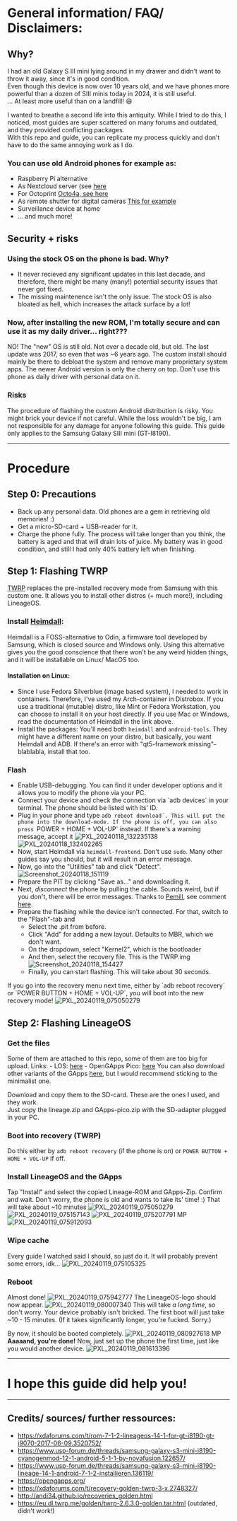 # General information/ FAQ/ Disclaimers:

## Why?
I had an old Galaxy S III mini lying around in my drawer and didn't want to throw it away, since it's in good condition.  
Even though this device is now over 10 years old, and we have phones more powerful than a dozen of SIII minis today in 2024, it is still useful.  
... At least more useful than on a landfill! 😄

I wanted to breathe a second life into this antiquity.
While I tried to do this, I noticed, most guides are super scattered on many forums and outdated, and they provided conflicting packages.  
With this repo and guide, you can replicate my process quickly and don't have to do the same annoying work as I do.  

### You can use old Android phones for example as:
* Raspberry Pi alternative
* As Nextcloud server (see [here](https://github.com/jancborchardt/nextcloud-scripts/blob/master/nextcloud-on-android.md)
* For Octoprint [Octo4a, see here](https://github.com/feelfreelinux/octo4a)
* As remote shutter for digital cameras [This for example](https://f-droid.org/de/packages/com.thibaudperso.sonycamera/)
* Surveillance device at home
* ... and much more!

## Security + risks
### Using the stock OS on the phone is bad. Why?
* It never recieved any significant updates in this last decade, and therefore, there might be many (many!) potential security issues that never got fixed.
* The missing maintenence isn't the only issue. The stock OS is also bloated as hell, which increases the attack surface by a lot!
### Now, after installing the new ROM, I'm totally secure and can use it as my daily driver... right???
NO! The "new" OS is still old. Not over a decade old, but old. The last update was 2017, so even that was ~6 years ago.
The custom install should mainly be there to debloat the system and remove many proprietary system apps. The newer Android version is only the cherry on top.
Don't use this phone as daily driver with personal data on it.

### Risks
The procedure of flashing the custom Android distribution is risky. You might brick your device if not careful.
While the loss wouldn't be big, I am not responsible for any damage for anyone following this guide.
This guide only applies to the Samsung Galaxy SIII mini (GT-I8190).

---

# Procedure
## Step 0: Precautions
- Back up any personal data. Old phones are a gem in retrieving old memories! :)
- Get a micro-SD-card + USB-reader for it.
- Charge the phone fully. The process will take longer than you think, the battery is aged and that will drain lots of juice.
My battery was in good condition, and still I had only 40% battery left when finishing.

## Step 1: Flashing TWRP
[TWRP](https://twrp.me/) replaces the pre-installed recovery mode from Samsung with this custom one. It allows you to install other distros (+ much more!), including LineageOS.
  ### Install [Heimdall](https://github.com/Benjamin-Dobell/Heimdall):
  Heimdall is a FOSS-alternative to Odin, a firmware tool developed by Samsung, which is closed source and Windows only.
  Using this alternative gives you the good conscience that there won't be any weird hidden things, and it will be installable on Linux/ MacOS too.
  #### Installation on Linux:
  * Since I use Fedora Silverblue (image based system), I needed to work in containers. Therefore, I've used my Arch-container in Distrobox.
  If you use a traditional (mutable) distro, like Mint or Fedora Workstation, you can choose to install it on your host directly.
  If you use Mac or Windows, read the documentation of Heimdall in the link above.
  * Install the packages: You'll need both `heimdall` and `android-tools`. They might have a different name on your distro, but basically, you want Heimdall and ADB. If there's an error with "qt5-framework missing"-blablabla, install that too.
  ### Flash
  * Enable USB-debugging. You can find it under developer options and it allows you to modify the phone via your PC.
  * Connect your device and check the connection via ´adb devices´ in your terminal. The phone should be listed with its' ID.
  * Plug in your phone and type `adb reboot download´. This will put the phone into the download-mode.
    If the phone is off, you can also press `POWER + HOME + VOL-UP` instead.
  If there's a warning message, accept it ![PXL_20240118_132235138](https://github.com/gluckgluckwasserbauch/galaxy-s3mini-secondlife/assets/99470494/ce53826b-60aa-4018-ba5f-46f124a15115)
  ![PXL_20240118_132402265](https://github.com/gluckgluckwasserbauch/galaxy-s3mini-secondlife/assets/99470494/a11c1488-36c4-41c6-a2e8-54082af59d29)
  * Now, start Heimdall via `heimdall-frontend`. Don't use `sudo`. Many other guides say you should, but it will result in an error message.
  * Now, go into the "Utilities" tab and click "Detect".
  ![Screenshot_20240118_151119](https://github.com/gluckgluckwasserbauch/galaxy-s3mini-secondlife/assets/99470494/5bf32fae-3ab9-42c0-8403-d6481c4abc56)
  * Prepare the PIT by clicking "Save as..." and downloading it.
  * Next, *disconnect* the phone by pulling the cable. 
  Sounds weird, but if you don't, there will be error messages. 
  Thanks to [Pemill](https://github.com/pemill), see comment [here](https://github.com/Benjamin-Dobell/Heimdall/issues/364#issuecomment-277053119).
  * Prepare the flashing while the device isn't connected.
  For that, switch to the "Flash"-tab and
    * Select the .pit from before.
    * Click "Add" for adding a new layout. Defaults to MBR, which we don't want.
    * On the dropdown, select "Kernel2", which is the bootloader
    * And then, select the recovery file. This is the TWRP.img
    ![Screenshot_20240118_154427](https://github.com/gluckgluckwasserbauch/galaxy-s3mini-secondlife/assets/99470494/0977f492-24ef-4d1c-b871-1a79b09b77f1)
    * Finally, you can start flashing. This will take about 30 seconds.

  If you go into the recovery menu next time, either by ´adb reboot recovery´ or ´POWER BUTTON + HOME + VOL-UP´, you will boot into the new recovery mode!
![PXL_20240119_075050279](https://github.com/gluckgluckwasserbauch/galaxy-s3mini-secondlife/assets/99470494/f94e6e28-98d8-4de8-a2e5-6bb17b0caaea)


## Step 2: Flashing LineageOS
  ### Get the files
  Some of them are attached to this repo, some of them are too big for upload.
    Links:
        - LOS: [here](https://files.usp-forum.de/GalaxyS3MiniI8190/lineage20170609.zip)
        - OpenGApps Pico: [here](https://master.dl.sourceforge.net/project/opengapps/arm/20220215/open_gapps-arm-7.1-pico-20220215.zip?viasf=1)
          You can also download other variants of the GApps [here](https://opengapps.org/), but I would recommend sticking to the minimalist one.
        
  Download and copy them to the SD-card. These are the ones I used, and they work.  
  Just copy the lineage.zip and GApps-pico.zip with the SD-adapter plugged in your PC.  

### Boot into recovery (TWRP)
  Do this either by `adb reboot recovery` (if the phone is on) or `POWER BUTTON + HOME + VOL-UP` if off.

### Install LineageOS and the GApps
  Tap "Install" and select the copied Lineage-ROM and GApps-Zip.
  Confirm and wait.
  Don't worry, the phone is old and wants to take its' time! :)
  That will take about ~10 minutes
  ![PXL_20240119_075050279](https://github.com/gluckgluckwasserbauch/galaxy-s3mini-secondlife/assets/99470494/7070cb0e-2668-4c16-b2aa-b8990a72f693)
  ![PXL_20240119_075157143](https://github.com/gluckgluckwasserbauch/galaxy-s3mini-secondlife/assets/99470494/cf442a90-fea1-467e-a5f9-446a66256ea0)
  ![PXL_20240119_075207791 MP](https://github.com/gluckgluckwasserbauch/galaxy-s3mini-secondlife/assets/99470494/af9dba88-d2b9-49a7-9c35-dbf0f2f354e9)
  ![PXL_20240119_075912093](https://github.com/gluckgluckwasserbauch/galaxy-s3mini-secondlife/assets/99470494/a947e8a7-2320-4b0f-8387-4e5caf6925dd)

### Wipe cache
  Every guide I watched said I should, so just do it.
  It will probably prevent some errors, idk...
  ![PXL_20240119_075105325](https://github.com/gluckgluckwasserbauch/galaxy-s3mini-secondlife/assets/99470494/d6354f00-da09-4ee7-92b1-51df2b75958a)

### Reboot
  Almost done!
  ![PXL_20240119_075942777](https://github.com/gluckgluckwasserbauch/galaxy-s3mini-secondlife/assets/99470494/3ef97054-849c-4caa-8f65-d9c7fad1f5f1)
  The LineageOS-logo should now appear.
  ![PXL_20240119_080007340](https://github.com/gluckgluckwasserbauch/galaxy-s3mini-secondlife/assets/99470494/c99ec4b9-986a-4aa0-aa6e-2017621d745e)
  This will take *a long time*, so don't worry.
  Your device probably isn't bricked. The first boot will just take ~10 - 15 minutes. 
  (If it takes significantly longer, you're fucked. Sorry.)

  By now, it should be booted completely.
  ![PXL_20240119_080927618 MP](https://github.com/gluckgluckwasserbauch/galaxy-s3mini-secondlife/assets/99470494/c535ede4-148d-4077-ac8e-d7579a0435ae)
**Aaaaand, you're done!**
  Now, just set up the phone the first time, just like you would another device.
![PXL_20240119_081613396](https://github.com/gluckgluckwasserbauch/galaxy-s3mini-secondlife/assets/99470494/f2b145fd-3980-48ac-b36b-8fb8f2a82711)

---

# I hope this guide did help you!

---

## Credits/ sources/ further ressources:
- https://xdaforums.com/t/rom-7-1-2-lineageos-14-1-for-gt-i8190-gt-i9070-2017-06-09.3520752/
- https://www.usp-forum.de/threads/samsung-galaxy-s3-mini-i8190-cyanogenmod-12-1-android-5-1-1-by-novafusion.122657/
- https://www.usp-forum.de/threads/samsung-galaxy-s3-mini-i8190-lineage-14-1-android-7-1-2-installieren.136119/
- https://opengapps.org/
- https://xdaforums.com/t/recovery-golden-twrp-3-x.2748327/
- http://andi34.github.io/recoveries_golden.html
- https://eu.dl.twrp.me/golden/twrp-2.6.3.0-golden.tar.html (outdated, didn't work!)

